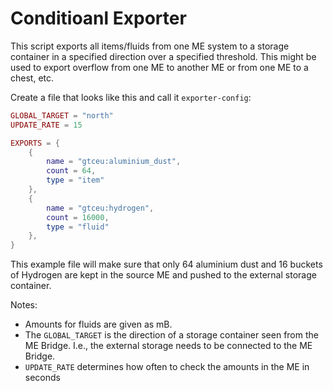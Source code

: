 # Conditioanl Exporter

This script exports all items/fluids from one ME system to a storage container in a specified direction over a specified threshold. This might be used to export overflow from one ME to another ME or from one ME to a chest, etc.

Create a file that looks like this and call it `exporter-config`:
```lua
GLOBAL_TARGET = "north"
UPDATE_RATE = 15

EXPORTS = {
    { 
        name = "gtceu:aluminium_dust",
        count = 64,
        type = "item"
    },
    {
        name = "gtceu:hydrogen",
        count = 16000,
        type = "fluid"
    },
}
```

This example file will make sure that only 64 aluminium dust and 16 buckets of Hydrogen are kept in the source ME and pushed to the external storage container.

Notes:
- Amounts for fluids are given as mB.
- The `GLOBAL_TARGET` is the direction of a storage container seen from the ME Bridge. I.e., the external storage needs to be connected to the ME Bridge.
- `UPDATE_RATE` determines how often to check the amounts in the ME in seconds